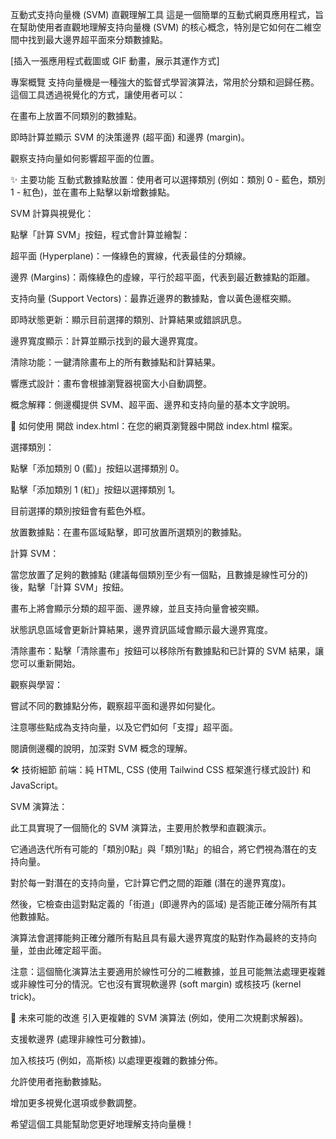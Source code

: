 互動式支持向量機 (SVM) 直觀理解工具
這是一個簡單的互動式網頁應用程式，旨在幫助使用者直觀地理解支持向量機 (SVM) 的核心概念，特別是它如何在二維空間中找到最大邊界超平面來分類數據點。

[插入一張應用程式截圖或 GIF 動畫，展示其運作方式]

專案概覽
支持向量機是一種強大的監督式學習演算法，常用於分類和迴歸任務。這個工具透過視覺化的方式，讓使用者可以：

在畫布上放置不同類別的數據點。

即時計算並顯示 SVM 的決策邊界 (超平面) 和邊界 (margin)。

觀察支持向量如何影響超平面的位置。

✨ 主要功能
互動式數據點放置：使用者可以選擇類別 (例如：類別 0 - 藍色，類別 1 - 紅色)，並在畫布上點擊以新增數據點。

SVM 計算與視覺化：

點擊「計算 SVM」按鈕，程式會計算並繪製：

超平面 (Hyperplane)：一條綠色的實線，代表最佳的分類線。

邊界 (Margins)：兩條綠色的虛線，平行於超平面，代表到最近數據點的距離。

支持向量 (Support Vectors)：最靠近邊界的數據點，會以黃色邊框突顯。

即時狀態更新：顯示目前選擇的類別、計算結果或錯誤訊息。

邊界寬度顯示：計算並顯示找到的最大邊界寬度。

清除功能：一鍵清除畫布上的所有數據點和計算結果。

響應式設計：畫布會根據瀏覽器視窗大小自動調整。

概念解釋：側邊欄提供 SVM、超平面、邊界和支持向量的基本文字說明。

🚀 如何使用
開啟 index.html：在您的網頁瀏覽器中開啟 index.html 檔案。

選擇類別：

點擊「添加類別 0 (藍)」按鈕以選擇類別 0。

點擊「添加類別 1 (紅)」按鈕以選擇類別 1。

目前選擇的類別按鈕會有藍色外框。

放置數據點：在畫布區域點擊，即可放置所選類別的數據點。

計算 SVM：

當您放置了足夠的數據點 (建議每個類別至少有一個點，且數據是線性可分的) 後，點擊「計算 SVM」按鈕。

畫布上將會顯示分類的超平面、邊界線，並且支持向量會被突顯。

狀態訊息區域會更新計算結果，邊界資訊區域會顯示最大邊界寬度。

清除畫布：點擊「清除畫布」按鈕可以移除所有數據點和已計算的 SVM 結果，讓您可以重新開始。

觀察與學習：

嘗試不同的數據點分佈，觀察超平面和邊界如何變化。

注意哪些點成為支持向量，以及它們如何「支撐」超平面。

閱讀側邊欄的說明，加深對 SVM 概念的理解。

🛠️ 技術細節
前端：純 HTML, CSS (使用 Tailwind CSS 框架進行樣式設計) 和 JavaScript。

SVM 演算法：

此工具實現了一個簡化的 SVM 演算法，主要用於教學和直觀演示。

它通過迭代所有可能的「類別0點」與「類別1點」的組合，將它們視為潛在的支持向量。

對於每一對潛在的支持向量，它計算它們之間的距離 (潛在的邊界寬度)。

然後，它檢查由這對點定義的「街道」(即邊界內的區域) 是否能正確分隔所有其他數據點。

演算法會選擇能夠正確分離所有點且具有最大邊界寬度的點對作為最終的支持向量，並由此確定超平面。

注意：這個簡化演算法主要適用於線性可分的二維數據，並且可能無法處理更複雜或非線性可分的情況。它也沒有實現軟邊界 (soft margin) 或核技巧 (kernel trick)。

🔮 未來可能的改進
引入更複雜的 SVM 演算法 (例如，使用二次規劃求解器)。

支援軟邊界 (處理非線性可分數據)。

加入核技巧 (例如，高斯核) 以處理更複雜的數據分佈。

允許使用者拖動數據點。

增加更多視覺化選項或參數調整。

希望這個工具能幫助您更好地理解支持向量機！
